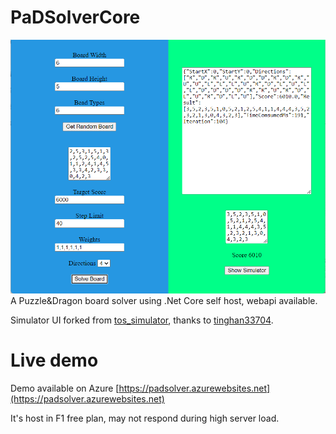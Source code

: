 # PaDSolverCore
<img src="https://raw.githubusercontent.com/aiex718/PaDSolverCore/master/intro.png" width="600">
A Puzzle&amp;Dragon board solver using .Net Core self host, webapi available.

Simulator UI forked from [tos_simulator](https://github.com/tinghan33704/tos_simulator), thanks to [tinghan33704](https://github.com/tinghan33704).

# Live demo 
Demo available on Azure [https://padsolver.azurewebsites.net](https://padsolver.azurewebsites.net)

It's host in F1 free plan, may not respond during high server load.
